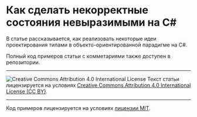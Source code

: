 # Как сделать некорректные состояния невыразимыми на C#

В статье рассказывается, как реализовать некоторые идеи проектирования типами в объекто-ориентированной парадигме на C#.

Полный код примеров статьи с комметариями также доступен в репозитории.

---

![Creative Commons Attribution 4.0 International License](https://github.com/creativecommons/cc-cert-core/blob/master/images/cc-by-88x31.png "CC BY")
Текст статьи лицензируется на условиях [Creative Commons Attribution 4.0 International License (CC BY)](https://creativecommons.org/licenses/by/4.0/).

---

Код примеров лицензируется на условиях [лицензии MIT](demo/LICENSE.md).
